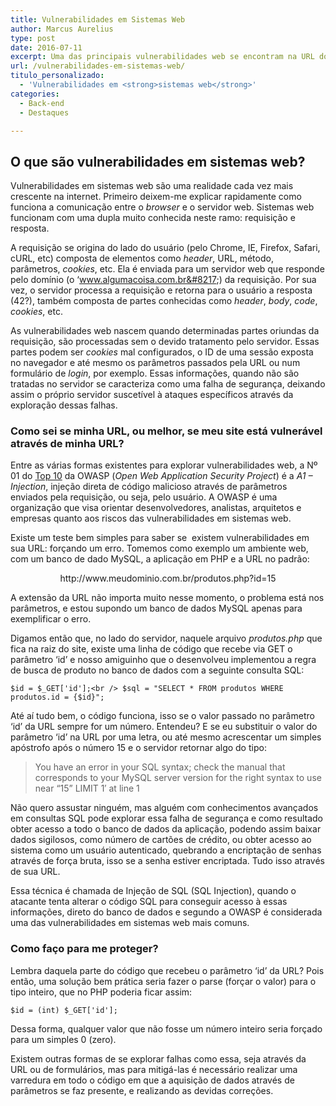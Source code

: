 ```yaml
---
title: Vulnerabilidades em Sistemas Web
author: Marcus Aurelius
type: post
date: 2016-07-11
excerpt: Uma das principais vulnerabilidades web se encontram na URL do site e nem todos os desenvolvedores têm conhecimento delas
url: /vulnerabilidades-em-sistemas-web/
titulo_personalizado:
  - 'Vulnerabilidades em <strong>sistemas web</strong>'
categories:
  - Back-end
  - Destaques

---
```

## O que são vulnerabilidades em sistemas web?

Vulnerabilidades em sistemas web são uma realidade cada vez mais crescente na internet. Primeiro deixem-me explicar rapidamente como funciona a comunicação entre o _browser_ e o servidor web. Sistemas web funcionam com uma dupla muito conhecida neste ramo: requisição e resposta.

A requisição se origina do lado do usuário (pelo Chrome, IE, Firefox, Safari, cURL, etc) composta de elementos como _header_, URL, método, parâmetros, _cookies_, etc. Ela é enviada para um servidor web que responde pelo domínio (o &#8216;www.algumacoisa.com.br&#8217;) da requisição. Por sua vez, o servidor processa a requisição e retorna para o usuário a resposta (42?), também composta de partes conhecidas como _header_, _body_, _code_, _cookies_, etc.

As vulnerabilidades web nascem quando determinadas partes oriundas da requisição, são processadas sem o devido tratamento pelo servidor. Essas partes podem ser _cookies_ mal configurados, o ID de uma sessão exposta no navegador e até mesmo os parâmetros passados pela URL ou num formulário de _login_, por exemplo. Essas informações, quando não são tratadas no servidor se caracteriza como uma falha de segurança, deixando assim o próprio servidor suscetível à ataques específicos através da exploração dessas falhas.

### Como sei se minha URL, ou melhor, se meu site está vulnerável através de minha URL?

Entre as várias formas existentes para explorar vulnerabilidades web, a Nº 01 do <a href="https://www.owasp.org/index.php/Top_10_2013-Top_10" target="_blank">Top 10</a> da OWASP (_Open Web Application Security Project_) é a _A1 &#8211; Injection_, injeção direta de código malicioso através de parâmetros enviados pela requisição, ou seja, pelo usuário. A OWASP é uma organização que visa orientar desenvolvedores, analistas, arquitetos e empresas quanto aos riscos das vulnerabilidades em sistemas web.

Existe um teste bem simples para saber se  existem vulnerabilidades em sua URL: forçando um erro. Tomemos como exemplo um ambiente web, com um banco de dado MySQL, a aplicação em PHP e a URL no padrão:

<p style="text-align: center">
  http://www.meudominio.com.br/produtos.php?id=15
</p>

A extensão da URL não importa muito nesse momento, o problema está nos parâmetros, e estou supondo um banco de dados MySQL apenas para exemplificar o erro.

<p class="lang-php">
  Digamos então que, no lado do servidor, naquele arquivo <em>produtos.php</em> que fica na raiz do site, existe uma linha de código que recebe via GET o parâmetro &#8216;id&#8217; e nosso amiguinho que o desenvolveu implementou a regra de busca de produto no banco de dados com a seguinte consulta SQL:
</p>

`$id = $_GET['id'];<br />
$sql = "SELECT * FROM produtos WHERE produtos.id = {$id}";`

Até aí tudo bem, o código funciona, isso se o valor passado no parâmetro &#8216;id&#8217; da URL sempre for um número. Entendeu? E se eu substituir o valor do parâmetro &#8216;id&#8217; na URL por uma letra, ou até mesmo acrescentar um simples apóstrofo após o número 15 e o servidor retornar algo do tipo:

> You have an error in your SQL syntax; check the manual that corresponds to your MySQL server version for the right syntax to use near &#8220;15&#8221; LIMIT 1&#8242; at line 1

Não quero assustar ninguém, mas alguém com conhecimentos avançados em consultas SQL pode explorar essa falha de segurança e como resultado obter acesso a todo o banco de dados da aplicação, podendo assim baixar dados sigilosos, como número de cartões de crédito, ou obter acesso ao sistema como um usuário autenticado, quebrando a encriptação de senhas através de força bruta, isso se a senha estiver encriptada. Tudo isso através de sua URL.

Essa técnica é chamada de Injeção de SQL (SQL Injection), quando o atacante tenta alterar o código SQL para conseguir acesso à essas informações, direto do banco de dados e segundo a OWASP é considerada uma das vulnerabilidades em sistemas web mais comuns.

### Como faço para me proteger?

Lembra daquela parte do código que recebeu o parâmetro &#8216;id&#8217; da URL? Pois então, uma solução bem prática seria fazer o parse (forçar o valor) para o tipo inteiro, que no PHP poderia ficar assim:

`$id = (int) $_GET['id'];`

Dessa forma, qualquer valor que não fosse um número inteiro seria forçado para um simples 0 (zero).

Existem outras formas de se explorar falhas como essa, seja através da URL ou de formulários, mas para mitigá-las é necessário realizar uma varredura em todo o código em que a aquisição de dados através de parâmetros se faz presente, e realizando as devidas correções.